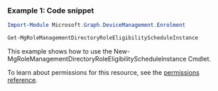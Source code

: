 ### Example 1: Code snippet

```powershellImport-Module Microsoft.Graph.DeviceManagement.Enrolment

Get-MgRoleManagementDirectoryRoleEligibilityScheduleInstance
```
This example shows how to use the New-MgRoleManagementDirectoryRoleEligibilityScheduleInstance Cmdlet.
To learn about permissions for this resource, see the [permissions reference](/graph/permissions-reference).

